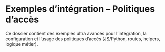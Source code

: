 # Exemples d’intégration – Politiques d’accès

Ce dossier contient des exemples ultra avancés pour l’intégration, la configuration et l’usage des politiques d’accès (JS/Python, routes, helpers, logique métier).
